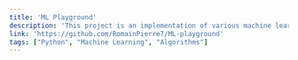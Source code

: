 ```yaml
---
title: 'ML Playground'
description: 'This project is an implementation of various machine learning algorithms (regression, classification, clustering, etc.).'
link: 'https://github.com/RomainPierre7/ML-playground'
tags: ["Python", "Machine Learning", "Algorithms"]
---
```


